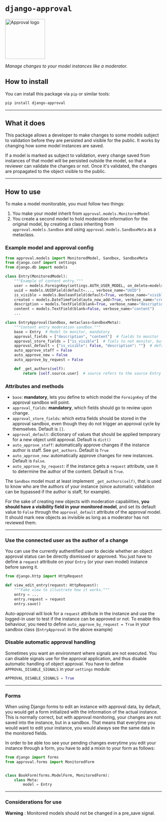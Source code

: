 # `django-approval`

<img alt="Approval logo" height="128" src="../../approval-icon.svg" title="Django Approval" width="128"/>

*Manage changes to your model instances like a moderator.*

## How to install

You can install this package via `pip` or similar tools:

```bash
pip install django-approval
```

---

## What it does

This package allows a developer to make changes to some models subject to validation before they are
persisted and visible for the public. It works by changing how some model instances are saved.

If a model is marked as subject to validation, every change saved from instances of that model will be persisted
outside the model, so that a reviewer can validate the changes or not. Once it's validated, the changes are propagated to
the object visible to the public.

---

## How to use

To make a model monitorable, you must follow two things:

1. You make your model inherit from `approval.models.MonitoredModel`
2. You create a second model to hold moderation information for the original model, by creating a class inheriting from `approval.models.Sandbox` and using `approval.models.SandboxMeta` as a metaclass.

### Example model and approval config

```python
from approval.models import MonitoredModel, Sandbox, SandboxMeta
from django.conf import settings
from django.db import models

class Entry(MonitoredModel):
    """Example of content entry."""
    user = models.ForeignKey(settings.AUTH_USER_MODEL, on_delete=models.CASCADE, related_name="entries")
    uuid = models.UUIDField(default=..., verbose_name="UUID")
    is_visible = models.BooleanField(default=True, verbose_name="visible")
    created = models.DateTimeField(auto_now_add=True, verbose_name="created date")
    description = models.TextField(blank=True, verbose_name="description")
    content = models.TextField(blank=False, verbose_name="content")
    ...

class EntryApproval(Sandbox, metaclass=SandboxMeta):
    """Content entry moderation sandbox."""
    base = Entry  # Model to monitor, mandatory
    approval_fields = ["description", "content"]  # fields to monitor
    approval_store_fields = ["is_visible"]  # fiels to not monitor, but to restore
    approval_default = {"is_visible": False, "description": ""}  # default values
    auto_approve_staff = False
    auto_approve_new = False
    auto_approve_by_request = False

    def _get_authors(self):
        return [self.source.user]  # source refers to the source Entry instance
```

### Attributes and methods

- `base`: **mandatory**, lets you define to which model the `ForeignKey` of the approval sandbox will point.
- `approval_fields`: **mandatory**, which fields should go to review upon change.
- `approval_store_fields`: which extra fields should be stored in the approval sandbox, even though they do not trigger an approval cycle by themselves. Default is `[]`.
- `approval_default`: dictionary of values that should be applied temporary for a new object until approval. Default is `dict()`
- `auto_approve_staff`: automatically approve changes if the instance author is staff. See `get_authors`. Default is `True`
- `auto_approve_new`: automatically approve changes for new instances. Default is `False`.
- `auto_approve_by_request`: if the instance gets a `request` attribute, use it to determine the author of the content. Default is `True`.

The `Sandbox` model must at least implement `_get_authors(self)`, that is used to know who
are the authors of your instance (since automatic validation can be bypassed if the author is staff, for example).

For the sake of creating new objects with moderation capabilities, **you should have a visibility
field in your monitored model**, and set its default value to `False` through the `approval_default` attribute
of the approval model. It should mark new objects as invisible as long as a moderator has not reviewed them.

---

### Use the connected user as the author of a change

You can use the currently authentified user to decide whether an object approval
status can be directly dismissed or approved. You just have to define a `request`
attribute on your `Entry` (or your own model) instance before saving it.

```python
from django.http import HttpRequest

def view_edit_entry(request: HttpRequest):
    """Fake view to illustrate how it works."""
    entry = ...
    entry.request = request
    entry.save()
```

Auto-approval will look for a `request` attribute in the instance and use the
logged-in user to test if the instance can be approved or not. To enable this behaviour, you need to 
define `auto_approve_by_request = True` in your sandbox class (`EntryApproval` in the above example)

### Disable automatic approval handling

Sometimes you want an environment where signals are not executed. You can disable
signals use for the approval application, and thus disable automatic handling of object
approval. You have to define `APPROVAL_DISABLE_SIGNALS` in your `settings` module:

```python
APPROVAL_DISABLE_SIGNALS = True
```

---

### Forms

When using Django forms to edit an instance with approval data, by default, you would get
a form initialized with the information of the actual instance. This is normally correct, but
with approval monitoring, your changes are not saved into the instance, but in a sandbox.
That means that everytime you would want to edit your instance, you would always see the same data
in the monitored fields.

In order to be able too see your pending changes everytime you edit your instance through a form, 
you have to add a mixin to your form as follows:

```python
from django import forms
from approval.forms import MonitoredForm


class BookForm(forms.ModelForm, MonitoredForm):
    class Meta:
        model = Entry
```

---

### Considerations for use

**Warning** : Monitored models should not be changed in a pre_save signal.
